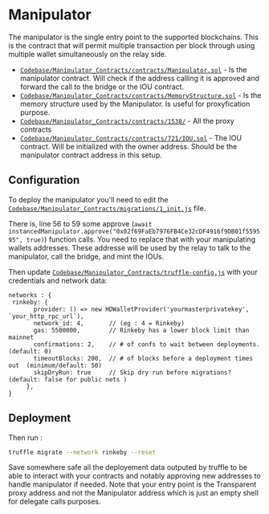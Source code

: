 # Manipulator

The manipulator is the single entry point to the supported blockchains. This is the contract that will permit multiple transaction per block through using multiple wallet simultaneously on the relay side.

- [`Codebase/Manipulator_Contracts/contracts/Manipulator.sol`](https://github.com/Perpetual-Altruism-Ltd/myNFT-Bridge/blob/master/Codebase/Manipulator_Contracts/contracts/Manipulator.sol) - Is the manipulator contract. Will check if the address calling it is approved and forward the call to the bridge or the IOU contract.
- [`Codebase/Manipulator_Contracts/contracts/MemoryStructure.sol`](https://github.com/Perpetual-Altruism-Ltd/myNFT-Bridge/blob/master/Codebase/Manipulator_Contracts/contracts/MemoryStructure.sol) - Is the memory structure used by the Manipulator. Is useful for proxyfication purpose.
- [`Codebase/Manipulator_Contracts/contracts/1538/`](https://github.com/Perpetual-Altruism-Ltd/myNFT-Bridge/blob/master/Codebase/Manipulator_Contracts/contracts/1538) - All the proxy contracts
- [`Codebase/Manipulator_Contracts/contracts/721/IOU.sol`](https://github.com/Perpetual-Altruism-Ltd/myNFT-Bridge/blob/master/Codebase/Manipulator_Contracts/contracts/721/IOU.sol) - The IOU contract. Will be initialized with the owner address. Should be the manipulator contract address in this setup.

## Configuration

To deploy the manipulator you'll need to edit the [`Codebase/Manipulator_Contracts/migrations/1_init.js`](https://github.com/Perpetual-Altruism-Ltd/myNFT-Bridge/blob/master/Codebase/Manipulator_Contracts/migrations/1_init.js) file.

There is, line 56 to 59 some approve (`await instancedManipulator.approve("0x02f69FaEb7976FB4Ce32cDF4916f9DB01f559595", true)`) function calls. You need to replace that with your manipulating wallets addresses. These addresse will be used by the relay to talk to the manipulator, call the bridge, and mint the IOUs.

Then update [`Codebase/Manipulator_Contracts/truffle-config.js`](https://github.com/Perpetual-Altruism-Ltd/myNFT-Bridge/blob/master/Codebase/Manipulator_Contracts/truffle-config.js) with your credentials and network data:
```
networks : {
 rinkeby: {
       provider: () => new HDWalletProvider('yourmasterprivatekey', `your_http_rpc_url`),
       network_id: 4,       // (eg : 4 = Rinkeby)
       gas: 5500000,        // Rinkeby has a lower block limit than mainnet
       confirmations: 2,    // # of confs to wait between deployments. (default: 0)
       timeoutBlocks: 200,  // # of blocks before a deployment times out  (minimum/default: 50)
       skipDryRun: true     // Skip dry run before migrations? (default: false for public nets )
     },
}
```

## Deployment

Then run :
```bash
truffle migrate --network rinkeby --reset
```

Save somewhere safe all the deployement data outputed by truffle to be able to interact with your contracts and notably approving new addresses to handle manipulator if needed. Note that your entry point is the Transparent proxy address and not the Manipulator address which is just an empty shell for delegate calls purposes.

